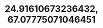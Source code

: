---
title: "24.91610673236432, 67.07775071046451"
url: /karachi/24-91610673236432-67-07775071046451/
shop: photo
---
